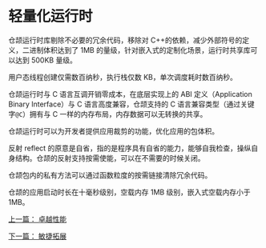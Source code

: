 # 轻量化运行时

仓颉运行时库剔除不必要的冗余代码，移除对 C++的依赖，减少外部符号的定义，二进制体积达到了 1MB 的量级，针对嵌入式的定制化场景，运行时共享库可以达到 500KB 量级。

用户态线程创建仅需数百纳秒，执行栈仅数 KB，单次调度耗时数百纳秒。

仓颉运行时与 C 语言互调开销零成本，在底层实现上的 ABI 定义（Application Binary Interface）与 C 语言高度兼容，仓颉支持的 C 语言兼容类型（通过关键字`@C`）拥有与 C 一样的内存布局，内存数据可以无转换的共享。

仓颉运行时可以为开发者提供应用裁剪的功能，优化应用的包体积。

反射 reflect 的原意是自省，指的是程序具有自省的能力，能够自我检查，操纵自身结构。仓颉的反射支持按需使能，可以在不需要的时候关闭。

仓颉包内的私有方法可以通过函数粒度的按需链接清除冗余代码。

仓颉的应用启动时长在十毫秒级别，空载内存 1MB 级别，嵌入式空载内存小于 1MB。

[上一篇： 卓越性能](./5-outstanding-performance.md)

[下一篇： 敏捷拓展](./7-extension.md)
